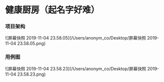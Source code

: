 # 健康厨房（起名字好难）

### 项目架构

![屏幕快照 2019-11-04 23.58.05](/Users/anonym_co/Desktop/屏幕快照 2019-11-04 23.58.05.png)

### 用例图

![屏幕快照 2019-11-04 23.58.23](/Users/anonym_co/Desktop/屏幕快照 2019-11-04 23.58.23.png)

